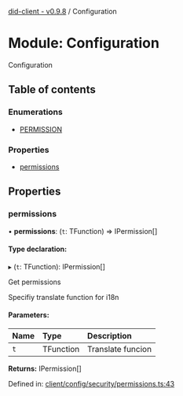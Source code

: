 [did-client - v0.9.8](../README.md) / Configuration

# Module: Configuration

Configuration

## Table of contents

### Enumerations

- [PERMISSION](../enums/configuration.permission.md)

### Properties

- [permissions](configuration.md#permissions)

## Properties

### permissions

• **permissions**: (`t`: TFunction) => IPermission[]

#### Type declaration:

▸ (`t`: TFunction): IPermission[]

Get permissions

Specifiy translate function for i18n

#### Parameters:

Name | Type | Description |
:------ | :------ | :------ |
`t` | TFunction | Translate funcion    |

**Returns:** IPermission[]

Defined in: [client/config/security/permissions.ts:43](https://github.com/Puzzlepart/did/blob/dev/client/config/security/permissions.ts#L43)
